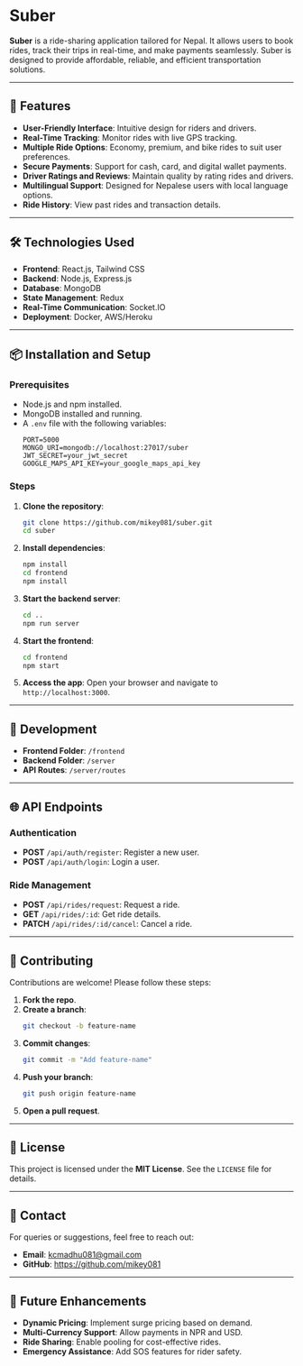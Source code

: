 # Suber

**Suber** is a ride-sharing application tailored for Nepal. It allows users to book rides, track their trips in real-time, and make payments seamlessly. Suber is designed to provide affordable, reliable, and efficient transportation solutions.

---

## 🚀 Features

* **User-Friendly Interface**: Intuitive design for riders and drivers.
* **Real-Time Tracking**: Monitor rides with live GPS tracking.
* **Multiple Ride Options**: Economy, premium, and bike rides to suit user preferences.
* **Secure Payments**: Support for cash, card, and digital wallet payments.
* **Driver Ratings and Reviews**: Maintain quality by rating rides and drivers.
* **Multilingual Support**: Designed for Nepalese users with local language options.
* **Ride History**: View past rides and transaction details.

---

## 🛠️ Technologies Used

* **Frontend**: React.js, Tailwind CSS
* **Backend**: Node.js, Express.js
* **Database**: MongoDB
* **State Management**: Redux
* **Real-Time Communication**: Socket.IO
* **Deployment**: Docker, AWS/Heroku

---

## 📦 Installation and Setup

### Prerequisites

* Node.js and npm installed.
* MongoDB installed and running.
* A `.env` file with the following variables:
  ```env
  PORT=5000
  MONGO_URI=mongodb://localhost:27017/suber
  JWT_SECRET=your_jwt_secret
  GOOGLE_MAPS_API_KEY=your_google_maps_api_key
  ```

### Steps

1. **Clone the repository**:
   ```bash
   git clone https://github.com/mikey081/suber.git
   cd suber
   ```

2. **Install dependencies**:
   ```bash
   npm install
   cd frontend
   npm install
   ```

3. **Start the backend server**:
   ```bash
   cd ..
   npm run server
   ```

4. **Start the frontend**:
   ```bash
   cd frontend
   npm start
   ```

5. **Access the app**:
   Open your browser and navigate to `http://localhost:3000`.

---

## 🤝 Development

* **Frontend Folder**: `/frontend`
* **Backend Folder**: `/server`
* **API Routes**: `/server/routes`

---

## 🌐 API Endpoints

### Authentication

* **POST** `/api/auth/register`: Register a new user.
* **POST** `/api/auth/login`: Login a user.

### Ride Management

* **POST** `/api/rides/request`: Request a ride.
* **GET** `/api/rides/:id`: Get ride details.
* **PATCH** `/api/rides/:id/cancel`: Cancel a ride.

---

## 🤝 Contributing

Contributions are welcome! Please follow these steps:

1. **Fork the repo**.
2. **Create a branch**:
   ```bash
   git checkout -b feature-name
   ```
3. **Commit changes**:
   ```bash
   git commit -m "Add feature-name"
   ```
4. **Push your branch**:
   ```bash
   git push origin feature-name
   ```
5. **Open a pull request**.

---

## 📄 License

This project is licensed under the **MIT License**. See the `LICENSE` file for details.

---

## 📧 Contact

For queries or suggestions, feel free to reach out:

* **Email**: kcmadhu081@gmail.com
* **GitHub**: https://github.com/mikey081

---

## 🎯 Future Enhancements

* **Dynamic Pricing**: Implement surge pricing based on demand.
* **Multi-Currency Support**: Allow payments in NPR and USD.
* **Ride Sharing**: Enable pooling for cost-effective rides.
* **Emergency Assistance**: Add SOS features for rider safety.
